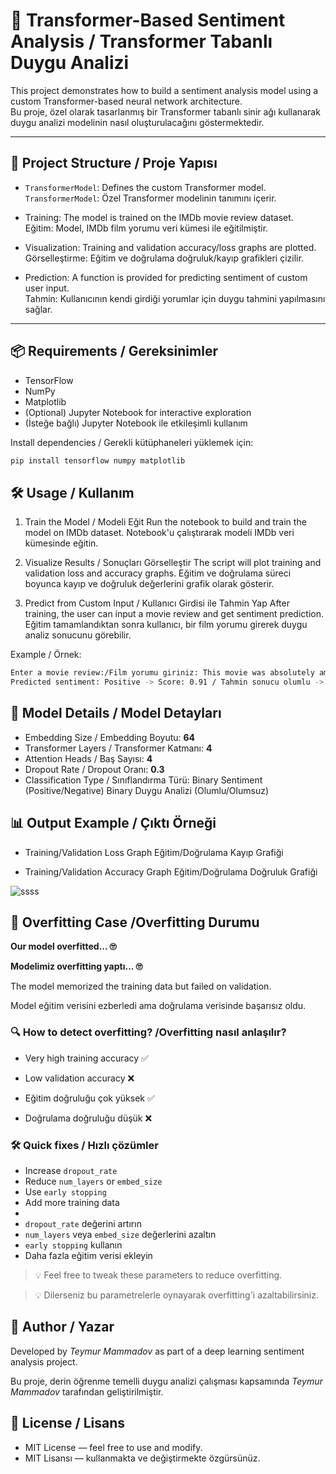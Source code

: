 # 🧠 Transformer-Based Sentiment Analysis / Transformer Tabanlı Duygu Analizi

This project demonstrates how to build a sentiment analysis model using a custom Transformer-based neural network architecture.  
Bu proje, özel olarak tasarlanmış bir Transformer tabanlı sinir ağı kullanarak duygu analizi modelinin nasıl oluşturulacağını göstermektedir.

---

## 📂 Project Structure / Proje Yapısı

- `TransformerModel`: Defines the custom Transformer model.  
  `TransformerModel`: Özel Transformer modelinin tanımını içerir.

- Training: The model is trained on the IMDb movie review dataset.  
  Eğitim: Model, IMDb film yorumu veri kümesi ile eğitilmiştir.

- Visualization: Training and validation accuracy/loss graphs are plotted.  
  Görselleştirme: Eğitim ve doğrulama doğruluk/kayıp grafikleri çizilir.

- Prediction: A function is provided for predicting sentiment of custom user input.  
  Tahmin: Kullanıcının kendi girdiği yorumlar için duygu tahmini yapılmasını sağlar.

---

## 📦 Requirements / Gereksinimler

- TensorFlow  
- NumPy  
- Matplotlib  
- (Optional) Jupyter Notebook for interactive exploration  
- (İsteğe bağlı) Jupyter Notebook ile etkileşimli kullanım

Install dependencies / Gerekli kütüphaneleri yüklemek için:

```bash
pip install tensorflow numpy matplotlib
```

## 🛠️ Usage / Kullanım
1. Train the Model / Modeli Eğit
Run the notebook to build and train the model on IMDb dataset.
Notebook'u çalıştırarak modeli IMDb veri kümesinde eğitin.

2. Visualize Results / Sonuçları Görselleştir
The script will plot training and validation loss and accuracy graphs.
Eğitim ve doğrulama süreci boyunca kayıp ve doğruluk değerlerini grafik olarak gösterir.

3. Predict from Custom Input / Kullanıcı Girdisi ile Tahmin Yap
After training, the user can input a movie review and get sentiment prediction.
Eğitim tamamlandıktan sonra kullanıcı, bir film yorumu girerek duygu analiz sonucunu görebilir.

Example / Örnek:
```bash
Enter a movie review:/Film yorumu giriniz: This movie was absolutely amazing!
Predicted sentiment: Positive -> Score: 0.91 / Tahmin sonucu olumlu -> skor: 0.91(%91)
```
## 🧪 Model Details / Model Detayları
- Embedding Size / Embedding Boyutu: **64**
- Transformer Layers / Transformer Katmanı: **4**
- Attention Heads / Baş Sayısı: **4**
- Dropout Rate / Dropout Oranı: **0.3**
- Classification Type / Sınıflandırma Türü: Binary Sentiment (Positive/Negative)
Binary Duygu Analizi (Olumlu/Olumsuz)


## 📊 Output Example / Çıktı Örneği
- Training/Validation Loss Graph
 Eğitim/Doğrulama Kayıp Grafiği

- Training/Validation Accuracy Graph
 Eğitim/Doğrulama Doğruluk Grafiği


![ssss](https://github.com/user-attachments/assets/911b4fc9-e570-4c90-9d78-14b8700d5a26)



## 🚨 Overfitting Case /Overfitting Durumu 

**Our model overfitted... 🙄**

**Modelimiz overfitting yaptı... 🙄**  

The model memorized the training data but failed on validation.

Model eğitim verisini ezberledi ama doğrulama verisinde başarısız oldu.  


### 🔍 How to detect overfitting? /Overfitting nasıl anlaşılır? 

 - Very high training accuracy ✅
 - Low validation accuracy ❌
   
- Eğitim doğruluğu çok yüksek ✅  
- Doğrulama doğruluğu düşük ❌  


### 🛠️ Quick fixes / Hızlı çözümler 

- Increase `dropout_rate`
- Reduce `num_layers` or `embed_size`
- Use `early stopping`
- Add more training data
- 
- `dropout_rate` değerini artırın  
- `num_layers` veya `embed_size` değerlerini azaltın  
- `early stopping` kullanın  
- Daha fazla eğitim verisi ekleyin  
  
> 💡 Feel free to tweak these parameters to reduce overfitting.

> 💡 Dilerseniz bu parametrelerle oynayarak overfitting'i azaltabilirsiniz.  


## 👤 Author / Yazar
Developed by *Teymur Mammadov* as part of a deep learning sentiment analysis project.

Bu proje, derin öğrenme temelli duygu analizi çalışması kapsamında *Teymur Mammadov* tarafından geliştirilmiştir.


## 📜 License / Lisans
- MIT License — feel free to use and modify.
- MIT Lisansı — kullanmakta ve değiştirmekte özgürsünüz.


